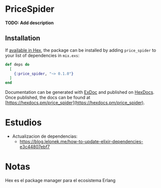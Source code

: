 # PriceSpider

**TODO: Add description**

## Installation

If [available in Hex](https://hex.pm/docs/publish), the package can be installed
by adding `price_spider` to your list of dependencies in `mix.exs`:

```elixir
def deps do
  [
    {:price_spider, "~> 0.1.0"}
  ]
end
```

Documentation can be generated with [ExDoc](https://github.com/elixir-lang/ex_doc)
and published on [HexDocs](https://hexdocs.pm). Once published, the docs can
be found at [https://hexdocs.pm/price_spider](https://hexdocs.pm/price_spider).

# Estudios

* Actualizacion de dependencias:
  * https://blog.lelonek.me/how-to-update-elixir-dependencies-e3c44807ebf7

# Notas

Hex es el package manager para el ecosistema Erlang
